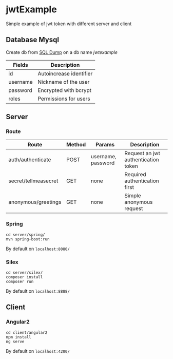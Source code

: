 # jwtExample
Simple example of jwt token with different server and client

## Database Mysql
Create db from [SQL Dump](db/users.sql) on a db name *jwtexample*

| Fields | Description |
| --- | --- |
| id | Autoincrease identifier |
| username | Nickname of the user | 
| password | Encrypted with bcrypt | 
| roles | Permissions for users |

## Server

### Route
| Route | Method | Params | Description |
| --- | --- | --- | --- |
| auth/authenticate | POST | username, password | Request an jwt authentication token |
| secret/tellmeasecret | GET | none | Required authentication first |
| anonymous/greetings | GET | none | Simple anonymous request |

### Spring 
```
cd server/spring/
mvn spring-boot:run
```
By default on `localhost:8080/`

### Silex
```
cd server/silex/
composer install
composer run
```

By default on `localhost:8888/`



## Client

### Angular2
```
cd client/angular2
npm install
ng serve
```

By default on `localhost:4200/`
